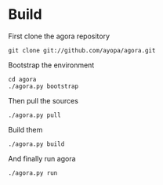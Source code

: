 # Build

First clone the agora repository

    git clone git://github.com/ayopa/agora.git

Bootstrap the environment

    cd agora
    ./agora.py bootstrap

Then pull the sources

    ./agora.py pull

Build them

    ./agora.py build

And finally run agora

    ./agora.py run
